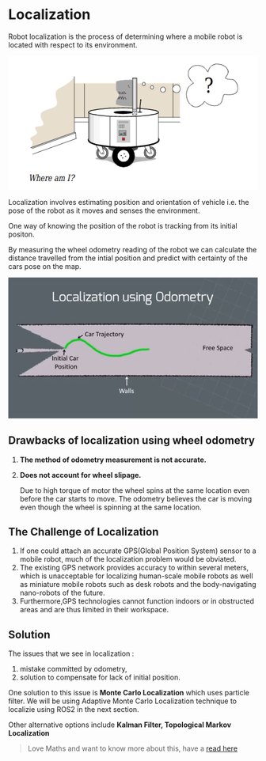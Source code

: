# Localization

Robot localization is the process of determining where a mobile robot is located with respect to its environment.

<!-- <p align="center">
	<img src=./Media/loc.png/>
</p> -->

<div style="text-align:center"><img src="./Media/loc.png"/></div>

<!-- ![](./Media/loc.png) -->

Localization involves estimating position and orientation of vehicle i.e. the pose of the robot as it moves and senses the environment.

One way of knowing the position of the robot is tracking from its initial positon. 

By measuring the wheel odometry reading of the robot we can calculate the distance travelled from the intial position and predict with certainty of the cars pose on the map.

<div style="text-align:center"><img src="./Media/loca2.png"/></div>

<!-- ![](./Media/loca2.png) -->

## Drawbacks of localization using wheel odometry

1. **The method of odometry measurement is not accurate.**

2. **Does not account for wheel slipage.**

   Due to high torque of motor the wheel spins at the same location even before the car starts to move. The odometry believes the car is moving even though the wheel is spinning at the same location. 

## The Challenge of Localization

1. If one could attach an accurate GPS(Global Position System) sensor to a mobile robot, much of the localization problem would be obviated.  
2. The existing GPS network provides accuracy to within several meters, which is unacceptable for localizing human-scale mobile robots as well as miniature mobile robots such as desk robots and the body-navigating nano-robots of the future. 
3. Furthermore,GPS technologies cannot function  indoors or in  obstructed areas and are thus limited in their workspace.

## Solution

The issues that we see in localization :

1.  mistake committed by odometry, 
2.  solution to compensate for lack of initial position.

One solution to this issue is **Monte Carlo Localization** which uses particle filter. We will be using Adaptive Monte Carlo Localization technique to localizie using ROS2 in the next section.

Other alternative options include **Kalman Filter, Topological Markov Localization**

> Love Maths and want to know more about this, have a [read here](https://onlinelibrary.wiley.com/doi/full/10.1002/047134608X.W8318)